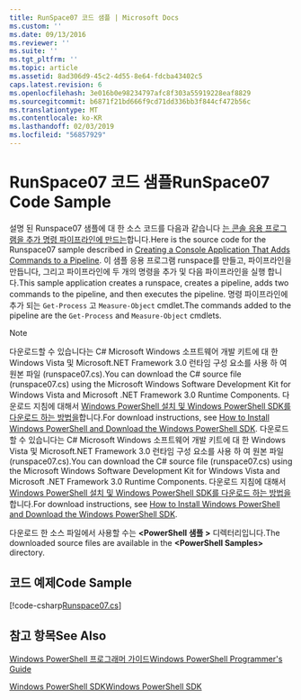 ```yaml
---
title: RunSpace07 코드 샘플 | Microsoft Docs
ms.custom: ''
ms.date: 09/13/2016
ms.reviewer: ''
ms.suite: ''
ms.tgt_pltfrm: ''
ms.topic: article
ms.assetid: 8ad306d9-45c2-4d55-8e64-fdcba43402c5
caps.latest.revision: 6
ms.openlocfilehash: 3e016b0e98234797afc8f303a55919228eaf8829
ms.sourcegitcommit: b6871f21bd666f9cd71dd336bb3f844cf472b56c
ms.translationtype: MT
ms.contentlocale: ko-KR
ms.lasthandoff: 02/03/2019
ms.locfileid: "56857929"
---
```

# <a name="runspace07-code-sample"></a><span data-ttu-id="eb08d-102">RunSpace07 코드 샘플</span><span class="sxs-lookup"><span data-stu-id="eb08d-102">RunSpace07 Code Sample</span></span>

<span data-ttu-id="eb08d-103">설명 된 Runspace07 샘플에 대 한 소스 코드를 다음과 같습니다 [는 콘솔 응용 프로그램을 추가 명령 파이프라인에 만드는](http://msdn.microsoft.com/en-us/01eb7808-e97b-4905-80be-9e2fa38c262e)합니다.</span><span class="sxs-lookup"><span data-stu-id="eb08d-103">Here is the source code for the Runspace07 sample described in [Creating a Console Application That Adds Commands to a Pipeline](http://msdn.microsoft.com/en-us/01eb7808-e97b-4905-80be-9e2fa38c262e).</span></span> <span data-ttu-id="eb08d-104">이 샘플 응용 프로그램 runspace를 만들고, 파이프라인을 만듭니다, 그리고 파이프라인에 두 개의 명령을 추가 및 다음 파이프라인을 실행 합니다.</span><span class="sxs-lookup"><span data-stu-id="eb08d-104">This sample application creates a runspace, creates a pipeline, adds two commands to the pipeline, and then executes the pipeline.</span></span> <span data-ttu-id="eb08d-105">명령 파이프라인에 추가 되는 `Get-Process` 고 `Measure-Object` cmdlet.</span><span class="sxs-lookup"><span data-stu-id="eb08d-105">The commands added to the pipeline are the `Get-Process` and `Measure-Object` cmdlets.</span></span>

> [!NOTE]
> <span data-ttu-id="eb08d-106">다운로드할 수 있습니다는 C# Microsoft Windows 소프트웨어 개발 키트에 대 한 Windows Vista 및 Microsoft.NET Framework 3.0 런타임 구성 요소를 사용 하 여 원본 파일 (runspace07.cs).</span><span class="sxs-lookup"><span data-stu-id="eb08d-106">You can download the C# source file (runspace07.cs) using the Microsoft Windows Software Development Kit for Windows Vista and Microsoft .NET Framework 3.0 Runtime Components.</span></span> <span data-ttu-id="eb08d-107">다운로드 지침에 대해서 [Windows PowerShell 설치 및 Windows PowerShell SDK를 다운로드 하는 방법을](/powershell/developer/installing-the-windows-powershell-sdk)합니다.</span><span class="sxs-lookup"><span data-stu-id="eb08d-107">For download instructions, see [How to Install Windows PowerShell and Download the Windows PowerShell SDK](/powershell/developer/installing-the-windows-powershell-sdk).</span></span>
> <span data-ttu-id="eb08d-108">다운로드할 수 있습니다는 C# Microsoft Windows 소프트웨어 개발 키트에 대 한 Windows Vista 및 Microsoft.NET Framework 3.0 런타임 구성 요소를 사용 하 여 원본 파일 (runspace07.cs).</span><span class="sxs-lookup"><span data-stu-id="eb08d-108">You can download the C# source file (runspace07.cs) using the Microsoft Windows Software Development Kit for Windows Vista and Microsoft .NET Framework 3.0 Runtime Components.</span></span> <span data-ttu-id="eb08d-109">다운로드 지침에 대해서 [Windows PowerShell 설치 및 Windows PowerShell SDK를 다운로드 하는 방법을](/powershell/developer/installing-the-windows-powershell-sdk)합니다.</span><span class="sxs-lookup"><span data-stu-id="eb08d-109">For download instructions, see [How to Install Windows PowerShell and Download the Windows PowerShell SDK](/powershell/developer/installing-the-windows-powershell-sdk).</span></span>
>
> <span data-ttu-id="eb08d-110">다운로드 한 소스 파일에서 사용할 수는  **\<PowerShell 샘플 >** 디렉터리입니다.</span><span class="sxs-lookup"><span data-stu-id="eb08d-110">The downloaded source files are available in the **\<PowerShell Samples>** directory.</span></span>

## <a name="code-sample"></a><span data-ttu-id="eb08d-111">코드 예제</span><span class="sxs-lookup"><span data-stu-id="eb08d-111">Code Sample</span></span>

[!code-csharp[Runspace07.cs](../../powershell-sdk-samples/SDK-2.0/csharp/Runspace07/Runspace07.cs#L11-L108 "Runspace07.cs")]

## <a name="see-also"></a><span data-ttu-id="eb08d-112">참고 항목</span><span class="sxs-lookup"><span data-stu-id="eb08d-112">See Also</span></span>

[<span data-ttu-id="eb08d-113">Windows PowerShell 프로그래머 가이드</span><span class="sxs-lookup"><span data-stu-id="eb08d-113">Windows PowerShell Programmer's Guide</span></span>](./windows-powershell-programmer-s-guide.md)

[<span data-ttu-id="eb08d-114">Windows PowerShell SDK</span><span class="sxs-lookup"><span data-stu-id="eb08d-114">Windows PowerShell SDK</span></span>](../windows-powershell-reference.md)